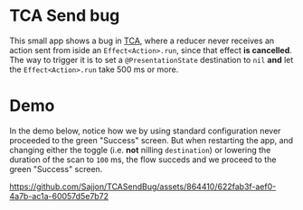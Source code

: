 #  TCA Send bug

This small app shows a bug in [TCA](https://github.com/pointfreeco/swift-composable-architecture), where a reducer never receives an action sent from iside an `Effect<Action>.run`, since that effect **is cancelled**. The way to trigger it is to set a `@PresentationState` destination to `nil` **and** let the `Effect<Action>.run` take 500 ms or more.

# Demo

In the demo below, notice how we by using standard configuration never proceeded to the green "Success" screen. But when restarting the app, and changing either the toggle (i.e. **not** nilling `destination`) or lowering the duration of the scan to `100` ms, the flow succeds and we proceed to the green "Success" screen.

https://github.com/Sajjon/TCASendBug/assets/864410/622fab3f-aef0-4a7b-ac1a-60057d5e7b72


